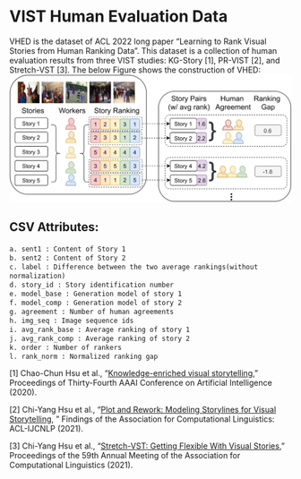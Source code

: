 # VIST Human Evaluation Data
VHED is the dataset of ACL 2022 long paper “Learning to Rank Visual Stories from Human Ranking Data”. This dataset is a collection of human evaluation results from three VIST studies: KG-Story [1], PR-VIST [2], and Stretch-VST [3]. The below Figure shows the construction of VHED:
![figure](https://github.com/AcademiaSinicaNLPLab/VHED/blob/main/VHED%20workflow.jpg)

## CSV Attributes:
	a. sent1 : Content of Story 1
	b. sent2 : Content of Story 2
	c. label : Difference between the two average rankings(without normalization)
	d. story_id : Story identification number
	e. model_base : Generation model of story 1	
	f. model_comp : Generation model of story 2
	g. agreement : Number of human agreements
	h. img_seq : Image sequence ids
	i. avg_rank_base : Average ranking of story 1
	j. avg_rank_comp : Average ranking of story 2
	k. order : Number of rankers
	l. rank_norm : Normalized ranking gap

[1] Chao-Chun Hsu et al., “<a href="https://ojs.aaai.org//index.php/AAAI/article/view/6303">Knowledge-enriched visual storytelling</a>,” Proceedings of Thirty-Fourth AAAI Conference on Artificial Intelligence (2020).

[2] Chi-Yang Hsu et al., “<a href="https://aclanthology.org/2021.findings-acl.390.pdf">Plot and Rework: Modeling Storylines for Visual Storytelling</a>, ” Findings of the Association for Computational Linguistics: ACL-IJCNLP (2021).

[3] Chi-Yang Hsu et al., “<a href="https://aclanthology.org/2021.acl-demo.42/">Stretch-VST: Getting Flexible With Visual Stories</a>,” Proceedings of the 59th Annual Meeting of the Association for Computational Linguistics (2021).